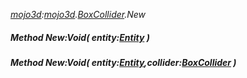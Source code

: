 _[mojo3d](../../modules/mojo3d/mojo3d-module.md):[mojo3d](../../modules/mojo3d/mojo3d-module.md).[BoxCollider](../../modules/mojo3d/mojo3d-boxcollider.md).New_
##### Method New:Void( entity:[Entity](../../modules/mojo3d/mojo3d-entity.md) )
##### Method New:Void( entity:[Entity](../../modules/mojo3d/mojo3d-entity.md),collider:[BoxCollider](../../modules/mojo3d/mojo3d-boxcollider.md) )
